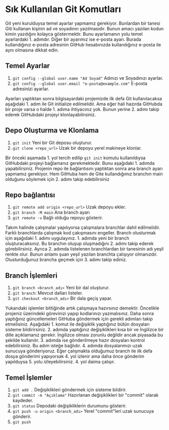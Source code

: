 # Sık Kullanılan Git Komutları

Git yeni kurulduysa temel ayarlar yapmamız gerekiyor. Bunlardan bir tanesi Giti kullanan kişinin ad ve soyadının yazılmasıdır. Bunun amacı yazılan kodun kimin yazdığını kolayca göstermektir.  Bunu ayarlamanın yolu temel ayarlardaki 1. adımdır. Diğer bir ayarımız ise e-posta ayarı. Burada kullandığınız e-posta adresinin GitHub hesabınızda kullandığınız e-posta ile aynı olmasına dikkat edin.

## Temel Ayarlar
1. `git config --global user.name "Ad Soyad"` Adınızı ve Soyadınızı ayarlar.
2. `git config --global user.email "e-posta@example.com"` E-posta adresinizi ayarlar.

Ayarları yaptıktan sonra bilgisayardaki projemizde ilk defa Git kullanılacaksa aşağıdaki 1. adım ile Git initialize edilmelidir. Ama eğer hali hazırda GitHubda bir proje varsa o halde 1. adıma ihtiyacınız yok. Bunun yerine 2. adımı takip ederek GitHubdaki projeyi klonlayabilirsiniz.

## Depo Oluşturma ve Klonlama
1. `git init` Yeni bir Git deposu oluşturur.
2. `git clone <repo_url>` Uzak bir depoyu yerel makineye klonlar.

Bir önceki aşamada 1. yol tercih edilip `git init` komutu kullanıldıysa GitHubdaki projeyi bağlamanız gerekmektedir. Bunu aşağıdaki 1. adımda yapabilirsiniz. Projenin repo ile bağlantısını yaptıktan sonra ana branch ayarı yapmamız gerekiyor. Hem GitHuba hem de Gite kullandığımız branchın main olduğunu söylemek için 2. adımı takip edebilirsiniz

## Repo bağlantısı
1. `git remote add origin <repo_url>` Uzak depoyu ekler.
2. `git branch -M main` Ana branch ayarı
3. `git remote -v` Bağlı olduğu repoyu gösterir.

Takım halinde çalışmalar yapılıyorsa çalışmalara branchlar dahil edilmelidir. Farklı branchlarda çalışmak kod çakışmasını engeller. Branch olusturmak için aşağıdaki 1. adımı uygulayınız. 1. adımda yeni bir branch oluşturacaksınız. Bu branchın oluşup oluşmadığını 2. adımı takip ederek görebilirsiniz. Ayrıca 2. adımda listelenen branchlardan bir tanesinin adı yeşil renkte olur. Bunun anlamı şuan yeşil yazılan branchta çalışıyor olmanızdır. Olusturduğunuz brancha geçmek için 3. adımı takip ediniz.

## Branch İşlemleri
1. `git branch <branch_adı>`  Yeni bir dal oluşturur.
2. `git branch`: Mevcut dalları listeler.
3. `git checkout <branch_adı>` Bir dala geçiş yapar.

Yukarıdaki işlemler bittiğinde artık çalışmaya hazırsınız demektir. Öncelikle projeniz üzerindeki görevinizi yapıp kodlarınızı yazmalısınız. Daha sonra yaptığınız güncellemeleri GitHuba göndermek için gerekli adımları takip etmelisiniz. Aşağıdaki 1. komut ile değişiklik yaptığınız bütün dosyaları sisteme bildirirsiniz. 2. adımda yaptığınız değişiklikleri kısa bir ve İngilizce bir dille açıklamanız gerekir.  İngilizce olması zorunlu değildir ancak piyasada bu şekilde kullanılır. 3. adımda ise gönderilmeye hazır dosyaları kontrol edebilirsiniz. Bu adım isteğe bağlıdır. 4. adımda dosyalarımızı uzak sunucuya gönderiyoruz. Eğer çalışmakta olduğumuz branch ile ilk defa dosya gönderimi yapıyorsak 4. yol izlenir ama daha önce gönderim yapılduysa 5. yolu izleyebilirsiniz. 4. yol daima çalışır.

## Temel İşlemler
1. `git add .` Değişiklikleri göndermek için sisteme bildirir.
2. `git commit -m "Açıklama"` Hazırlanan değişiklikleri bir "commit" olarak kaydeder.
3. `git status` Depodaki değişikliklerin durumunu gösterir.
4. `git push -u origin <branch_adı>` Yerel "commit"leri uzak sunucuya gönderir.
5. `git push`

